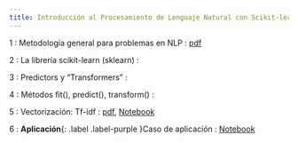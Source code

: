 ```yaml
---
title: Introducción al Procesamiento de Lenguaje Natural con Scikit-learn
---
```


1
: Metodología general para problemas en NLP
  : [pdf](/esanNLP/resources/sesion01/nlp_flujo.pdf)

2
: La librería scikit-learn (sklearn)
  : []()

3
: Predictors y “Transformers”
  : []()

4
: Métodos fit(), predict(), transform()
  : [](#)

5
: Vectorización: Tf-idf
  : [pdf](/esanNLP/resources/sesion01/tfidf.pdf), [Notebook]() 

6
: **Aplicación**{: .label .label-purple }Caso de aplicación
  : [Notebook](https://github.com/paoloMaldonado/esanNLP/blob/d0868a3d5a8b55925d53956cde362afc26111381/resources/sesion01/aplicacion/ManifestoProject.ipynb)
